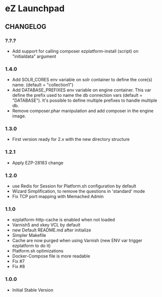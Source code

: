 # eZ Launchpad

## CHANGELOG

### ?.?.?

- Add support for calling composer ezplatform-install (script) on "initialdata" argument


### 1.4.0

- Add SOLR_CORES env variable on solr container to define the core(s) name. (default = "collection1")
- Add DATABASE_PREFIXES env variable on engine container. This var define the prefix used to name the db connection vars (default = "DATABASE"). It's possible to define multiple prefixes to handle multiple db.
- Remove composer.phar manipulation and add composer in the engine image.

### 1.3.0

- First version ready for 2.x with the new directory structure 

### 1.2.1 

- Apply EZP-28183 change

### 1.2.0 

- use Redis for Session for Platform.sh configuration by default
- Wizard Simplification, to remove the questions in 'standard' mode
- Fix TCP port mapping with Memached Admin

### 1.1.0 

- ezplatform-http-cache is enabled when not loaded
- Varnish5 and xkey VCL by default
- new Default README.md after initialize
- Simpler Makefile
- Cache are now purged when using Varnish (new ENV var trigger ezplatform to do it)
- Platform.sh optimizations
- Docker-Compose file is more readable
- Fix #7
- Fix #8


### 1.0.0 

- Initial Stable Version
